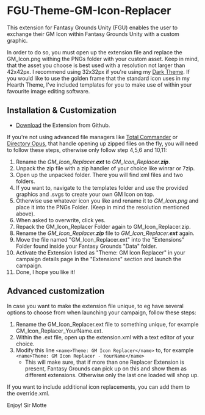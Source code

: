 # FGU-Theme-GM-Icon-Replacer
 This extension for Fantasy Grounds Unity (FGU) enables the user to exchange their GM Icon within Fantasy Grounds Unity with a custom graphic.

 In order to do so, you must open up the extension file and replace the GM_Icon.png withing the PNGs folder with your custom asset.
 Keep in mind, that the asset you choose is best used with a resolution not larger than 42x42px. I recommend using 32x32px if you're using my [Dark Theme](https://github.com/SirMotte/FGU-Theme-Hearth). 
 If you would like to use the golden frame that the standard icon uses in my Hearth Theme, I've included templates for you to make use of within your favourite image editing  software.

## Installation & Customization

- [Download](https://github.com/SirMotte/FGU-Theme-GM-Icon-Replacer/releases/tag/v1.0) the Extension from Github.

 If you're not using advanced file managers like [Total Commander](https://www.ghisler.com/) or [Directory Opus](https://www.gpsoft.com.au/index.html), that    handle opening up zipped files on the fly, you will need to follow these steps, otherwise only follow step 4,5,6 and 10,11:

1. Rename the *GM_Icon_Replacer.**ext*** to *GM_Icon_Replacer.**zip***.
2. Unpack the zip file with a zip handler of your choice like winrar or 7zip.
3. Open up the unpacked folder. There you will find xml files and two folders.
4. If you want to, navigate to the templates folder and use the provided graphics and .svgs to create your own GM Icon on top.
5. Otherwise use whatever icon you like and rename it to *GM_Icon.png* and place it into the PNGs Folder. (Keep in mind the resolution mentioned above).
6. When asked to overwrite, click yes.
7. Repack the GM_Icon_Replacer Folder again to GM_Icon_Replacer.zip.
8. Rename the *GM_Icon_Replacer.**zip*** file to *GM_Icon_Replacer.**ext*** again.
9. Move the file named "GM_Icon_Replacer.ext" into the "Extensions" Folder found inside your Fantasy Grounds "Data" folder.
10. Activate the Extension listed as "Theme: GM Icon Replacer" in your campaign details page in the "Extensions" section and launch the campaign.
11. Done, I hope you like it!

## Advanced customization
 In case you want to make the extension file unique, to eg have several options to choose from when launching your campaign, follow these steps:
 1. Rename the GM_Icon_Replacer.ext file to something unique, for example GM_Icon_Replacer_YourName.ext.
 2. Within the .ext file, open up the extension.xml with a text editor of your choice.
 3. Modify this line `<name>Theme: GM Icon Replacer</name>` to, for example `<name>Theme: GM Icon Replacer - YourName</name>`
    - This will make sure, that if more than one Replacer Extension is present, Fantasy Grounds can pick up on this and show them as different extensions. Otherwise only the last one loaded will shop up.
 
 If you want to include additional icon replacements, you can add them to the override.xml.
 
Enjoy!
Sir Motte
